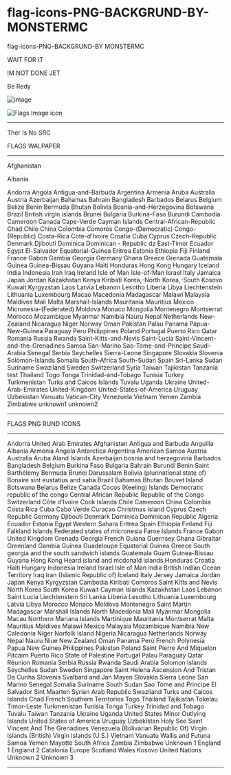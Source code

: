 # flag-icons-PNG-BACKGRUND-BY-MONSTERMC
flag-icons-PNG-BACKGRUND-BY MONSTERMC

WAIT FOR IT

IM NOT DONE JET

Be Redy

![image](https://user-images.githubusercontent.com/74623428/149622237-a14f0adf-b514-436d-a8af-126a11ed2930.png)


![Flags Image icon](https://user-images.githubusercontent.com/74623428/149623908-bd26b14d-01a8-4ff0-8af1-8c95fbffcf0b.gif)

** **

Ther Is No SRC

FLAGS WALPAPER

****************

Afghanistan

Albania

Andorra
Angola
Antigua-and-Barbuda
Argentina
Armenia
Aruba
Australia
Austria
Azerbaijan
Bahamas
Bahrain
Bangladesh
Barbados
Belarus
Belgium
Belize
Benin
Bermuda
Bhutan
Bolivia
Bosnia-and-Herzegovina
Botswana
Brazil
British virgin islands
Brunei
Bulgaria
Burkina-Faso
Burundi
Cambodia
Cameroon
Canada
Cape-Verde
Cayman Islands
Central-African-Republic
Chad
Chile
China
Colombia
Comoros
Congo-(Democratic)
Congo-(Republic)
Costa-Rica
Cote-d'Ivoire
Croatia
Cuba
Cyprus
Czech-Republic
Denmark
Djibouti
Dominica
Dominican - Republic
dz
East-Timor
Ecuador
Egypt
El-Salvador
Equatorial-Guinea
Eritrea
Estonia
Ethiopia
Fiji
Finland
France
Gabon
Gambia
Georgia
Germany
Ghana
Greece
Grenada
Guatemala
Guinea
Guinea-Bissau
Guyana
Haiti
Honduras
Hong Kong
Hungary
Iceland
India
Indonesia
Iran
Iraq
Ireland
Isle of Man
Isle-of-Man
Israel
Italy
Jamaica
Japan
Jordan
Kazakhstan
Kenya
Kiribati
Korea,-North
Korea,-South
Kosovo
Kuwait
Kyrgyzstan
Laos
Latvia
Lebanon
Lesotho
Liberia
Libya
Liechtenstein
Lithuania
Luxembourg
Macao
Macedonia
Madagascar
Malawi
Malaysia
Maldives
Mali
Malta
Marshall-Islands
Mauritania
Mauritius
Mexico
Micronesia-(Federated)
Moldova
Monaco
Mongolia
Montenegro
Montserrat
Morocco
Mozambique
Myanmar
Namibia
Nauru
Nepal
Netherlands
New-Zealand
Nicaragua
Niger
Norway
Oman
Pakistan
Palau
Panama
Papua-New-Guinea
Paraguay
Peru
Philippines
Poland
Portugal
Puerto Rico
Qatar
Romania
Russia
Rwanda
Saint-Kitts-and-Nevis
Saint-Lucia
Saint-Vincent-and-the-Grenadines
Samoa
San-Marino
Sao-Tome-and-Principe
Saudi-Arabia
Senegal
Serbia
Seychelles
Sierra-Leone
Singapore
Slovakia
Slovenia
Solomon-Islands
Somalia
South-Africa
South-Sudan
Spain
Sri-Lanka
Sudan
Suriname
Swaziland
Sweden
Switzerland
Syria
Taiwan
Tajikistan
Tanzania
test
Thailand
Togo
Tonga
Trinidad-and-Tobago
Tunisia
Turkey
Turkmenistan
Turks and Caicos Islands
Tuvalu
Uganda
Ukraine
United-Arab-Emirates
United-Kingdom
United-States-of-America
Uruguay
Uzbekistan
Vanuatu
Vatican-City
Venezuela
Vietnam
Yemen
Zambia
Zimbabwe
unknown1
unknown2

** **

FLAGS PNG RUND ICONS

******************

Andorra
United Arab Emirates
Afghanistan
Antigua and Barbuda
Anguilla
Albania
Armenia
Angola
Antarctica
Argentina
American Samoa
Austria
Australia
Aruba
Aland Islands
Azerbaijan
bosnia and herzegovina
Barbados
Bangladesh
Belgium
Burkina Faso
Bulgaria
Bahrain
Burundi
Benin
Saint Barthélemy
Bermuda
Brunei Darussalam
Bolivia (plurinational state of)
Bonaire sint eustatius and saba
Brazil
Bahamas
Bhutan
Bouvet Island
Botswana
Belarus
Belize
Canada
Cocos (Keeling) Islands
Democratic republic of the congo
Central African Republic
Republic of the Congo
Switzerland
Côte d'Ivoire
Cook Islands
Chile
Cameroon
China
Colombia
Costa Rica
Cuba
Cabo Verde
Curaçao
Christmas Island
Cyprus
Czech Republic
Germany
Djibouti
Denmark
Dominica
Dominican Republic
Algeria
Ecuador
Estonia
Egypt
Western Sahara
Eritrea
Spain
Ethiopia
Finland
Fiji
Falkland Islands
Federated states of micronesia
Faroe Islands
France
Gabon
United Kingdom
Grenada
Georgia
French Guiana
Guernsey
Ghana
Gibraltar
Greenland
Gambia
Guinea
Guadeloupe
Equatorial Guinea
Greece
South georgia and the south sandwich islands
Guatemala
Guam
Guinea-Bissau
Guyana
Hong Kong
Heard island and mcdonald islands
Honduras
Croatia
Haiti
Hungary
Indonesia
Ireland
Israel
Isle of Man
India
British Indian Ocean Territory
Iraq
Iran (Islamic Republic of)
Iceland
Italy
Jersey
Jamaica
Jordan
Japan
Kenya
Kyrgyzstan
Cambodia
Kiribati
Comoros
Saint Kitts and Nevis
North Korea
South Korea
Kuwait
Cayman Islands
Kazakhstan
Laos
Lebanon
Saint Lucia
Liechtenstein
Sri Lanka
Liberia
Lesotho
Lithuania
Luxembourg
Latvia
Libya
Morocco
Monaco
Moldova
Montenegro
Saint Martin
Madagascar
Marshall Islands
North Macedonia
Mali
Myanmar
Mongolia
Macau
Northern Mariana Islands
Martinique
Mauritania
Montserrat
Malta
Mauritius
Maldives
Malawi
Mexico
Malaysia
Mozambique
Namibia
New Caledonia
Niger
Norfolk Island
Nigeria
Nicaragua
Netherlands
Norway
Nepal
Nauru
Niue
New Zealand
Oman
Panama
Peru
French Polynesia
Papua New Guinea
Philippines
Pakistan
Poland
Saint Pierre And Miquelon
Pitcairn
Puerto Rico
State of Palestine
Portugal
Palau
Paraguay
Qatar
Réunion
Romania
Serbia
Russia
Rwanda
Saudi Arabia
Solomon Islands
Seychelles
Sudan
Sweden
Singapore
Saint Helena Ascension And Tristan Da Cunha
Slovenia
Svalbard and Jan Mayen
Slovakia
Sierra Leone
San Marino
Senegal
Somalia
Suriname
South Sudan
Sao Tome and Principe
El Salvador
Sint Maarten
Syrian Arab Republic
Swaziland
Turks and Caicos Islands
Chad
French Southern Territories
Togo
Thailand
Tajikistan
Tokelau
Timor-Leste
Turkmenistan
Tunisia
Tonga
Turkey
Trinidad and Tobago
Tuvalu
Taiwan
Tanzania
Ukraine
Uganda
United States Minor Outlying Islands
United States of America
Uruguay
Uzbekistan
Holy See
Saint Vincent And The Grenadines
Venezuela (Bolivarian Republic Of)
Virgin Islands (British)
Virgin Islands (U.S.)
Vietnam
Vanuatu
Wallis and Futuna
Samoa
Yemen
Mayotte
South Africa
Zambia
Zimbabwe
Unknown 1
England 1
England 2
Catalonia
Europe
Scotland
Wales
Kosovo
United Nations
Unknown 2
Unknown 3

** **
